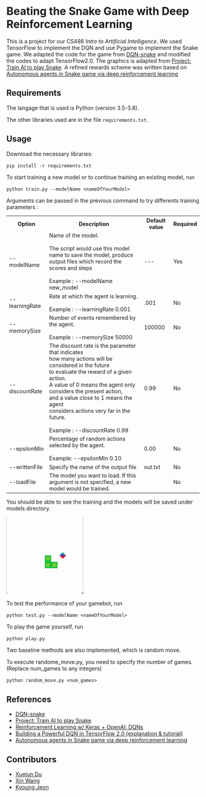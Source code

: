 # Beating the Snake Game with Deep Reinforcement Learning

This is a project for our CS486 *Intro to Artificial Intelligence*.
We used TensorFlow to implement the DQN and use Pygame to implement the Snake game.
We adapted the code for the game from [DQN-snake](https://github.com/benjamin-dupuis/DQN-snake) and modified the codes to adapt TensorFlow2.0.
The graphics is adapted from [Project: Train AI to play Snake](https://github.com/maurock/snake-ga).
A refined rewards scheme was written based on [Autonomous agents in Snake game via deep reinforcement learning](https://ieeexplore.ieee.org/document/8460004)

## Requirements

The langage that is used is Python (version 3.5-3.8).

The other libraries used are in the file ```requirements.txt```.

## Usage

Download the necessary libraries:

```
pip install -r requirements.txt
```

To start training a new model or to continue training an existing model, run
```
python train.py --modelName <nameOfYourModel>
```

Arguments can be passed in the previous command to try differents training parameters :

<table>
  <tr>
    <th>Option</th>
    <th>Description</th>
    <th>Default value</th>
    <th>Required</th>
  </tr>
  <tr>
    <td>--modelName</td>
    <td>Name of the model.<br><br>The script would use this model name to save the model, produce output files which record the scores and steps<br><br>Example : --modelName new_model </td>
    <td>---</td>
    <td>Yes</td>
  </tr>
  <tr>
    <td>--learningRate</td>
    <td>Rate at which the agent is learning.<br><br>Example : --learningRate 0.001</td>
    <td>.001</td>
    <td>No</td>
  </tr>
  <tr>
    <td>--memorySize</td>
    <td>Number of events remembered by the agent.<br><br>Example : --memorySize 50000</td>
    <td>100000</td>
    <td>No</td>
  </tr>
  <tr>
    <td>--discountRate</td>
    <td>The discount rate is the<span style="font-weight:bold"> </span>parameter that indicates<br>how<span style="font-weight:bold"> </span>many actions will be considered in the future <br>to evaluate the reward of a given action.  <br>A value of 0 means the agent only <br>considers the present action,<br>and a value close to 1 means the agent<br>considers actions very far in the future.<br><br>Example : --discountRate 0.99</td>
    <td>0.99</td>
    <td>No</td>
  </tr>
  <tr>
    <td>--epsilonMin</td>
    <td>Percentage of random actions selected by the agent.<br><br>Example: --epsilonMin 0.10</td>
    <td>0.00</td>
    <td>No</td>
  </tr>
  <tr>
    <td>--writtenFile</td>
    <td>Specify the name of the output file</td>
    <td>out.txt</td>
    <td>No</td>
  </tr>
  <tr>
    <td>--loadFile</td>
    <td>The model you want to load. If this argument is not specified, a new model would be trained.</td>
    <td></td>
    <td>No</td>
  </tr>
</table>

You should be able to see the training and the models will be saved under models directory.

![](images/demo.gif)

To test the performance of your gamebot, run
```
python test.py --modelName <nameOfYourModel>
```

To play the game yourself, run
```
python play.py
```

Two baseline methods are also implemented, which is random move.

To execute randome_move.py, you need to specify the number of games.
(Replace num_games to any integers)
```
python random_move.py <num_games>
```


## References

- [DQN-snake](https://github.com/benjamin-dupuis/DQN-snake)
- [Project: Train AI to play Snake](https://github.com/maurock/snake-ga)
- [Reinforcement Learning w/ Keras + OpenAI: DQNs](https://towardsdatascience.com/reinforcement-learning-w-keras-openai-dqns-1eed3a5338c)
- [Building a Powerful DQN in TensorFlow 2.0 (explanation & tutorial)](https://medium.com/analytics-vidhya/building-a-powerful-dqn-in-tensorflow-2-0-explanation-tutorial-d48ea8f3177a)
- [Autonomous agents in Snake game via deep reinforcement learning](https://ieeexplore.ieee.org/document/8460004)

## Contributors

- [Xuejun Du](https://git.uwaterloo.ca/x58du)
- [Xin Wang](https://git.uwaterloo.ca/x772wang)
- [Kyoung Jeon](https://git.uwaterloo.ca/kjjeon)
